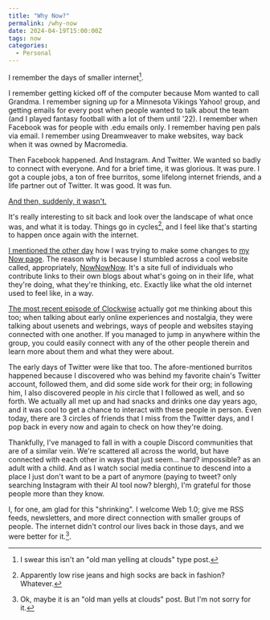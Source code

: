```yaml
---
title: "Why Now?"
permalink: /why-now
date: 2024-04-19T15:00:00Z
tags: now
categories: 
  - Personal
---
```


I remember the days of smaller internet[^1].

[^1]: I swear this isn't an "old man yelling at clouds" type post.

I remember getting kicked off of the computer because Mom wanted to call Grandma. I remember signing up for a Minnesota Vikings Yahoo! group, and getting emails for every post when people wanted to talk about the team (and I played fantasy football with a lot of them until '22). I remember when Facebook was for people with .edu emails only. I remember having pen pals via email. I remember using Dreamweaver to make websites, way back when it was owned by Macromedia.

Then Facebook happened. And Instagram. And Twitter. We wanted so badly to connect with everyone. And for a brief time, it was glorious. It was pure. I got a couple jobs, a ton of free burritos, some lifelong internet friends, and a life partner out of Twitter. It was good. It was fun.

[And then, suddenly, it wasn't.](/fuck-social-media)

It's really interesting to sit back and look over the landscape of what once was, and what it is today. Things go in cycles[^2], and I feel like that's starting to happen once again with the internet.

[^2]: Apparently low rise jeans and high socks are back in fashion? Whatever.

[I mentioned the other day](/now-for-april-2024) how I was trying to make some changes to [my Now page](/now). The reason why is because I stumbled across a cool website called, appropriately, [NowNowNow](https://nownownow.com). It's a site full of individuals who contribute links to their own blogs about what's going on in their life, what they're doing, what they're thinking, etc. Exactly like what the old internet used to feel like, in a way.

[The most recent episode of Clockwise](https://www.relay.fm/clockwise/550) actually got me thinking about this too; when talking about early online experiences and nostalgia, they were talking about usenets and webrings, ways of people and websites staying connected with one another. If you managed to jump in anywhere within the group, you could easily connect with any of the other people therein and learn more about them and what they were about.

The early days of Twitter were like that too. The afore-mentioned burritos happened because I discovered who was behind my favorite chain's Twitter account, followed them, and did some side work for their org; in following him, I also discovered people in _his_ circle that I followed as well, and so forth. We actually all met up and had snacks and drinks one day years ago, and it was cool to get a chance to interact with these people in person. Even today, there are 3 circles of friends that I miss from the Twitter days, and I pop back in every now and again to check on how they're doing.

Thankfully, I've managed to fall in with a couple Discord communities that are of a similar vein. We're scattered all across the world, but have connected with each other in ways that just seem... hard? impossible? as an adult with a child. And as I watch social media continue to descend into a place I just don't want to be a part of anymore (paying to tweet? only searching Instagram with their AI tool now? blergh), I'm grateful for those people more than they know.

I, for one, am glad for this "shrinking". I welcome Web 1.0; give me RSS feeds, newsletters, and more direct connection with smaller groups of people. The internet didn't control our lives back in those days, and we were better for it.[^3].

[^3]: Ok, maybe it is an "old man yells at clouds" post. But I'm not sorry for it.

